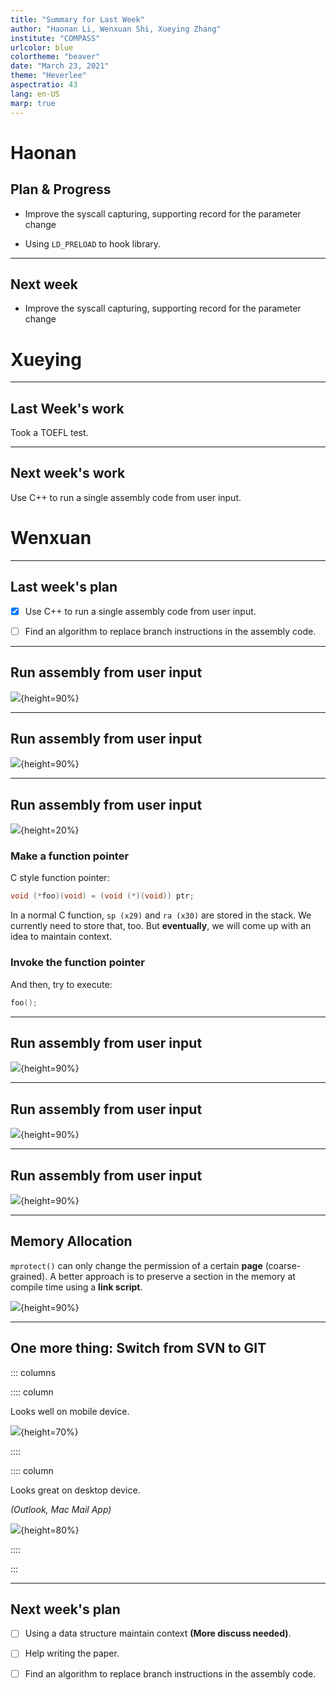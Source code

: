 ```yaml
---
title: "Summary for Last Week"
author: "Haonan Li, Wenxuan Shi, Xueying Zhang"
institute: "COMPASS"
urlcolor: blue
colortheme: "beaver"
date: "March 23, 2021"
theme: "Heverlee"
aspectratio: 43
lang: en-US
marp: true
---
```

# Haonan

## Plan & Progress

- Improve the syscall capturing, supporting record for the parameter change

- Using `LD_PRELOAD` to hook library.

---

## Next week

- Improve the syscall capturing, supporting record for the parameter change

# Xueying

---

## Last Week's work

Took a TOEFL test.

---

## Next week's work

Use C++ to run a single assembly code from user input.

# Wenxuan

---

## Last week's plan

- [x] Use C++ to run a single assembly code from user input.

- [ ] Find an algorithm to replace branch instructions in the assembly code.


---

## Run assembly from user input

![](ipc_step1.png){height=90%}

---

## Run assembly from user input

![](ipc_step2.png){height=90%}

---

## Run assembly from user input

![](ipc_step3.png){height=20%}

### Make a function pointer

C style function pointer:

```c
void (*foo)(void) = (void (*)(void)) ptr;
```

In a normal C function, `sp (x29)` and `ra (x30)` are stored in the stack. We currently need to store that, too. But **eventually**, we will come up with an idea to maintain context.

### Invoke the function pointer
And then, try to execute:

```c
foo();
```

---

## Run assembly from user input

![](ipc_step4.png){height=90%}

---

## Run assembly from user input

![](ipc_step5.png){height=90%}

---

## Run assembly from user input

![](ipc_step6.png){height=90%}

---

## Memory Allocation

`mprotect()` can only change the permission of a certain **page** (coarse-grained). A better approach is to preserve a section in the memory at compile time using a **link script**.

![](ipc_step7.png){height=90%}

---

## One more thing: Switch from SVN to GIT

::: columns

:::: column

Looks well on mobile device.

![](email_report_iPhone.JPEG){height=70%}

::::

:::: column

Looks great on desktop device.

*(Outlook, Mac Mail App)*

![](email_report_screenshot.png){height=80%}

::::

:::

---

## Next week's plan

- [ ] Using a data structure maintain context **(More discuss needed)**.

- [ ] Help writing the paper.

- [ ] Find an algorithm to replace branch instructions in the assembly code.
